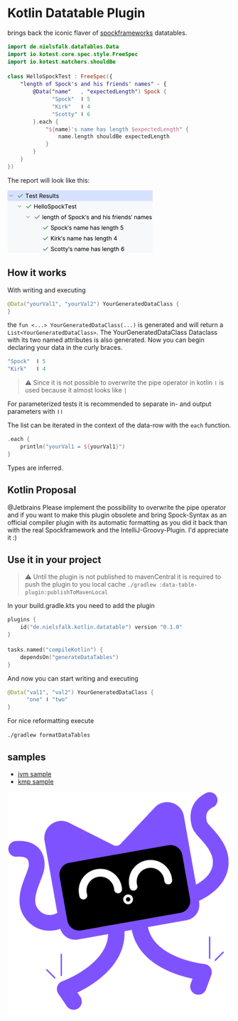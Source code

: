 # Kotlin Datatable Plugin

brings back the iconic flaver of [spockframeworks](https://spockframework.org/) datatables. 

```kotlin
import de.nielsfalk.dataTables.Data
import io.kotest.core.spec.style.FreeSpec
import io.kotest.matchers.shouldBe

class HelloSpockTest : FreeSpec({
    "length of Spock's and his friends' names" - {
        @Data("name"   , "expectedLength") Spock {
              "Spock"  ǀ 5
              "Kirk"   ǀ 4
              "Scotty" ǀ 6
        }.each {
            "${name}'s name has length $expectedLength" {
                name.length shouldBe expectedLength
            }
        }
    }
})
```

The report will look like this:

![HelloSpockTestResults.png](HelloSpockTestResults.png)

## How it works

With writing and executing 
```kotlin
@Data("yourVal1", "yourVal2") YourGeneratedDataClass {
}
```
the ```fun <...> YourGeneratedDataClass(...)``` is generated and will return a ```List<YourGeneratedDataClass>```. The YourGeneratedDataClass Dataclass with its two named attributes is also generated. Now you can begin declaring your data in the curly braces.
```kotlin
"Spock"  ǀ 5
"Kirk"   ǀ 4
```
> ⚠️ Since it is not possible to overwrite the pipe operator in kotlin ```ǀ``` is used because it almost looks like ```|```

For parameterized tests it is recommended to separate in- and output parameters with ```ǀǀ```

The list can be iterated in the context of the data-row with the ```each``` function.
```kotlin
.each {
    println("yourVal1 = ${yourVal1}")
}
```
Types are inferred.

## Kotlin Proposal

@Jetbrains Please implement the possibility to overwrite the pipe operator and if you want to make this plugin obsolete and bring Spock-Syntax as an official compiler plugin with its automatic formatting as you did it back than with the real Spockframework and the IntelliJ-Groovy-Plugin. I'd appreciate it :)

## Use it in your project

> ⚠️ Until the plugin is not published to mavenCentral it is required to push the plugin to you local cache 
`./gradlew :data-table-plugin:publishToMavenLocal`

In your build.gradle.kts you need to add the plugin
```kotlin
plugins {
    id("de.nielsfalk.kotlin.datatable") version "0.1.0"
}

tasks.named("compileKotlin") {
    dependsOn("generateDataTables")
}
```
And now you can start writing and executing
```kotlin
@Data("val1", "val2") YourGeneratedDataClass {
      "one" ǀ "two"
}
```
For nice reformatting execute

`./gradlew formatDataTables`

## samples

 - [jvm sample](samples/data-table-sample-jvm/README.md)
 - [kmp sample](samples/data-table-sample-kmp/README.md)

![kodee-electrified.png](kodee-electrified.png)
